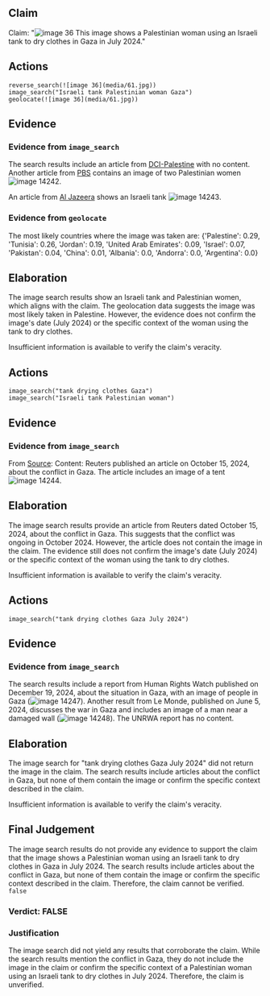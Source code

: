 ## Claim
Claim: "![image 36](media/61.jpg) This image shows a Palestinian woman using an Israeli tank to dry clothes in Gaza in July 2024."

## Actions
```
reverse_search(![image 36](media/61.jpg))
image_search("Israeli tank Palestinian woman Gaza")
geolocate(![image 36](media/61.jpg))
```

## Evidence
### Evidence from `image_search`
The search results include an article from [DCI-Palestine](https://www.dci-palestine.org/israeli_tank_fired_shell_kills_palestinian_girl_in_gaza_hospital) with no content. Another article from [PBS](https://www.pbs.org/newshour/world/a-palestinian-woman-had-twins-after-trying-for-10-years-an-israeli-strike-killed-them-both) contains an image of two Palestinian women ![image 14242](media/2025-09-01_09-16-1756718188-116438.jpg).

An article from [Al Jazeera](https://www.aljazeera.com/news/2025/2/24/israeli-tanks-roll-jenin-palestinians-prepare-lengthy-invasion) shows an Israeli tank ![image 14243](media/2025-09-01_09-16-1756718188-297232.jpg).


### Evidence from `geolocate`
The most likely countries where the image was taken are: {'Palestine': 0.29, 'Tunisia': 0.26, 'Jordan': 0.19, 'United Arab Emirates': 0.09, 'Israel': 0.07, 'Pakistan': 0.04, 'China': 0.01, 'Albania': 0.0, 'Andorra': 0.0, 'Argentina': 0.0}

## Elaboration
The image search results show an Israeli tank and Palestinian women, which aligns with the claim. The geolocation data suggests the image was most likely taken in Palestine. However, the evidence does not confirm the image's date (July 2024) or the specific context of the woman using the tank to dry clothes.

Insufficient information is available to verify the claim's veracity.


## Actions
```
image_search("tank drying clothes Gaza")
image_search("Israeli tank Palestinian woman")
```

## Evidence
### Evidence from `image_search`
From [Source](https://www.reuters.com/world/middle-east/israel-kills-least-40-gaza-tanks-deepen-raid-north-2024-10-15/): 
Content: Reuters published an article on October 15, 2024, about the conflict in Gaza. The article includes an image of a tent ![image 14244](media/2025-09-01_09-16-1756718214-831177.jpg).


## Elaboration
The image search results provide an article from Reuters dated October 15, 2024, about the conflict in Gaza. This suggests that the conflict was ongoing in October 2024. However, the article does not contain the image in the claim. The evidence still does not confirm the image's date (July 2024) or the specific context of the woman using the tank to dry clothes.

Insufficient information is available to verify the claim's veracity.


## Actions
```
image_search("tank drying clothes Gaza July 2024")
```

## Evidence
### Evidence from `image_search`
The search results include a report from Human Rights Watch published on December 19, 2024, about the situation in Gaza, with an image of people in Gaza (![image 14247](media/2025-09-01_09-17-1756718235-684892.jpg)). Another result from Le Monde, published on June 5, 2024, discusses the war in Gaza and includes an image of a man near a damaged wall (![image 14248](media/2025-09-01_09-17-1756718236-165616.jpg)). The UNRWA report has no content.


## Elaboration
The image search for "tank drying clothes Gaza July 2024" did not return the image in the claim. The search results include articles about the conflict in Gaza, but none of them contain the image or confirm the specific context described in the claim.

Insufficient information is available to verify the claim's veracity.


## Final Judgement
The image search results do not provide any evidence to support the claim that the image shows a Palestinian woman using an Israeli tank to dry clothes in Gaza in July 2024. The search results include articles about the conflict in Gaza, but none of them contain the image or confirm the specific context described in the claim. Therefore, the claim cannot be verified. `false`

### Verdict: FALSE

### Justification
The image search did not yield any results that corroborate the claim. While the search results mention the conflict in Gaza, they do not include the image in the claim or confirm the specific context of a Palestinian woman using an Israeli tank to dry clothes in July 2024. Therefore, the claim is unverified.
